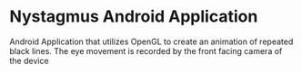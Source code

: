 # Nystagmus Android Application
Android Application that utilizes OpenGL to create an animation of repeated black lines. The eye movement is recorded by the front facing camera of the device
